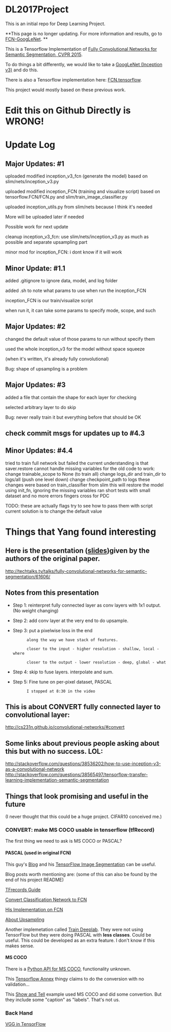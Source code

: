 # DL2017Project
This is an initial repo for Deep Learning Project.

**This page is no longer updating. For more information and results, go to [FCN-GoogLeNet](https://github.com/DeepSegment/FCN-GoogLeNet). **

This is a Tensorflow Implementation of [Fully Convolutional Networks for Semantic Segmentation, CVPR 2015](https://github.com/shelhamer/fcn.berkeleyvision.org).

To do things a bit differently, we would like to take a [GoogLeNet (Inception v3)](https://github.com/tensorflow/models/tree/master/slim) and do this.

There is also a Tensorflow implementation here: [FCN.tensorflow](https://github.com/shekkizh/FCN.tensorflow).

This project would mostly based on these previous work.

# Edit this on Github Directly is WRONG!

# Update Log
## Major Updates: #1
uploaded modified inception_v3_fcn (generate the model) based on slim/nets/inception_v3.py

uploaded modified inception_FCN (training and visualize script) based on tensorflow.FCN/FCN.py and slim/train_image_classifier.py

uploaded inception_utils.py from slim/nets because I think it's needed

More will be uploaded later if needed

Possible work for next update

cleanup inception_v3_fcn: use slim/nets/inception_v3.py as much as possible and separate upsampling part

minor mod for inception_FCN: i dont know if it will work 

## Minor Update: #1.1
added .gitignore to ignore data, model, and log folder

added .sh to note what params to use when run the inception_FCN

inception_FCN is our train/visualize script

when run it, it can take some params to specify mode, scope, and such

## Major Updates: #2
changed the default value of those params to run without specify them

used the whole inception_v3 for the model without space squeeze

(when it's written, it's already fully convolutional)

Bug: shape of upsampling is a problem

## Major Updates: #3
added a file that contain the shape for each layer for checking

selected arbitrary layer to do skip

Bug: never really train it but everything before that should be OK

## check commit msgs for updates up to #4.3

## Minor Updates: #4.4
tried to train full network but failed
the current understanding is that saver.restore cannot handle missing variables
for the old code to work:
change trainable_scope to None (to train all)
change logs_dir and train_dir to logs/all (push one level down)
change checkpoint_path to logs
these changes were based on train_classifier from slim
this will restore the model using init_fn, ignoring the missing variables
ran short tests with small dataset and no more errors
fingers cross for PDC

TODO: these are actually flags
try to see how to pass them with script
current solution is to change the default value



# Things that Yang found interesting
## Here is the presentation ([slides](https://docs.google.com/presentation/d/1VeWFMpZ8XN7OC3URZP4WdXvOGYckoFWGVN7hApoXVnc))given by the authors of the original paper.
http://techtalks.tv/talks/fully-convolutional-networks-for-semantic-segmentation/61606/

## Notes from this presentation
- Step 1: reinterpret fully connected layer as conv layers with 1x1 output. (No weight changing)
- Step 2: add conv layer at the very end to do upsample.
- Step 3: put a pixelwise loss in the end

			along the way we have stack of features.

			closer to the input - higher resolution - shallow, local - where

			closer to the output - lower resolution - deep, global - what
- Step 4: skip to fuse layers. interpolate and sum.
- Step 5: Fine tune on per-pixel dataset, PASCAL

			I stopped at 8:30 in the video

## This is about CONVERT fully connected layer to convolutional layer:
http://cs231n.github.io/convolutional-networks/#convert

## Some links about previous people asking about this but with no success. LOL:
http://stackoverflow.com/questions/38536202/how-to-use-inception-v3-as-a-convolutional-network
http://stackoverflow.com/questions/38565497/tensorflow-transfer-learning-implementation-semantic-segmentation

## Things that look promising and useful in the future
(I never thought that this could be a huge project. CIFAR10 conceived me.)
### CONVERT: make MS COCO usable in tenserflow (tfRecord)
The first thing we need to ask is MS COCO or PASCAL?

#### PASCAL (used in original FCN)
This guy's [Blog](http://warmspringwinds.github.io/blog/) and his [TensorFlow Image Segmentation](https://github.com/warmspringwinds/tf-image-segmentation) can be useful. 

Blog posts worth mentioning are: (some of this can also be found by the end of his project README)

[TFrecords Guide](http://warmspringwinds.github.io/tensorflow/tf-slim/2016/12/21/tfrecords-guide/)

[Convert Classification Network to FCN](http://warmspringwinds.github.io/tensorflow/tf-slim/2016/10/30/image-classification-and-segmentation-using-tensorflow-and-tf-slim/)

[His Implementation on FCN](http://warmspringwinds.github.io/tensorflow/tf-slim/2017/01/23/fully-convolutional-networks-(fcns)-for-image-segmentation/)

[About Upsampling](http://warmspringwinds.github.io/tensorflow/tf-slim/2016/11/22/upsampling-and-image-segmentation-with-tensorflow-and-tf-slim/)

Another implemetation called [Train Deeplab](https://github.com/martinkersner/train-DeepLab). They were not using TensorFlow but they were doing PASCAL with **less classes**. Could be useful. This could be developed as an extra feature. I don't know if this makes sense.

#### MS COCO
There is a [Python API for MS COCO](https://github.com/pdollar/coco), functionality unknown.

This [Tensorflow Annex](https://github.com/rwightman/tensorflow-annex#tensorflow-annex) thingy claims to do the conversion with no validation...

This [Show and Tell](https://github.com/tensorflow/models/tree/master/im2txt) example used MS COCO and did some convertion. But they include some "caption" as "labels". That's not us.

### Back Hand
[VGG in TensorFlow](https://www.cs.toronto.edu/~frossard/post/vgg16/)

